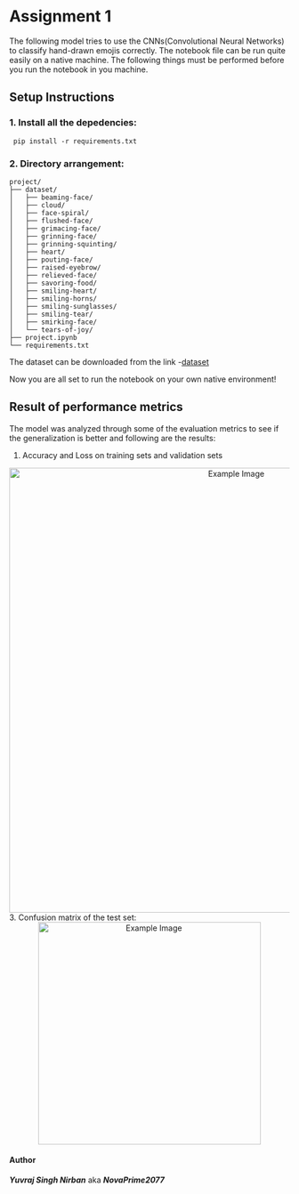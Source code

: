 # Assignment 1
The following model tries to use the CNNs(Convolutional Neural Networks) to classify hand-drawn emojis correctly. The notebook file can be run quite easily on a native machine. The following things must be performed before you run the notebook in you machine. 

## Setup Instructions

### 1. Install all the depedencies:
`
pip install -r requirements.txt`

### 2. Directory arrangement:
```
project/
├── dataset/
│   ├── beaming-face/
│   ├── cloud/
│   ├── face-spiral/
│   ├── flushed-face/
│   ├── grimacing-face/
│   ├── grinning-face/
│   ├── grinning-squinting/
│   ├── heart/
│   ├── pouting-face/
│   ├── raised-eyebrow/
│   ├── relieved-face/
│   ├── savoring-food/
│   ├── smiling-heart/
│   ├── smiling-horns/
│   ├── smiling-sunglasses/
│   ├── smiling-tear/
│   ├── smirking-face/
│   └── tears-of-joy/
├── project.ipynb
└── requirements.txt
```
The dataset can be downloaded from the link -<a href="drive.google.com/drive/folders/1Uo5WCK3z35z8k4k3gVfHn_N-OoE9rLNt?usp=sharing" target="_blank">dataset</a>

Now you are all set to run the notebook on your own native environment!

## Result of performance metrics
The model was analyzed through some of the evaluation metrics to see if the generalization is better and following are the results:
1. Accuracy and Loss on training sets and validation sets
  <div align="center">
  <img src="https://github.com/NovaPrime2077/Spectromorph-25/blob/main/Assignment_1/Loss.png" alt="Example Image" width="800"/>
  </div>
3. Confusion matrix of the test set: 

<div align="center">
  <img src="https://github.com/NovaPrime2077/Spectromorph-25/blob/main/Assignment_1/CF_matrix.png" alt="Example Image" width="400"/>
</div>

#### Author 
***Yuvraj Singh Nirban*** aka ***NovaPrime2077***
